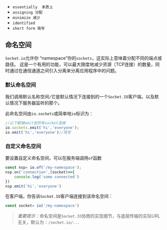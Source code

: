 
- `essentially  本质上`
- `assigning 分配`
- `minimize 减少`
- `identified `
- `short form 简写`
## 命名空间

`Socket.io`允许你 “namespace”你的`sockets`，这实际上意味着分配不同的端点或路径。
这是一个有用的功能，可以最大限度地减少资源（TCP连接）的数量，同时通过在通信通道之间引入分离来分离应用程序中的问题。

### 默认命名空间

我们调用默认名称空间`/`它是默认情况下连接到的一个`Socket.IO`客户端，以及默认情况下服务器监听的那个。

此命名空间由`io.sockets`或简单地`io`标识为：

```js
//以下都被emit到所有socket连接
io.sockets.emit('hi','everyone');
io.emit('hi','everyone')//简写
```

### 自定义命名空间

要设置自定义命名空间，可以在服务端调用`of`函数

```js
const nsp= io.of('/my-namespace');
nsp.on('connection',(socket)=>{
    console.log('some connected')
})
nsp.emit('hi','everyone')
```

在客户端，你告诉`Socket.IO`客户端连接到该命名空间：

```js
const socket= io('/my-namespace')
```

> *重要提示*：命名空间是`Socket.IO`协商的实现细节，与底层传输的实际URL无关，默认为：`/socket.io/...`